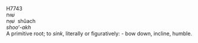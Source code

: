 <body>
  <p>H7743<br>  שׁוּח  <br> שׁוַּח  ‎  shûach  <br><i>shoo‘-akh </i><br>A primitive root; to <i>sink</i>, literally or figuratively: - bow down, incline, humble.<br></p>
 </body>